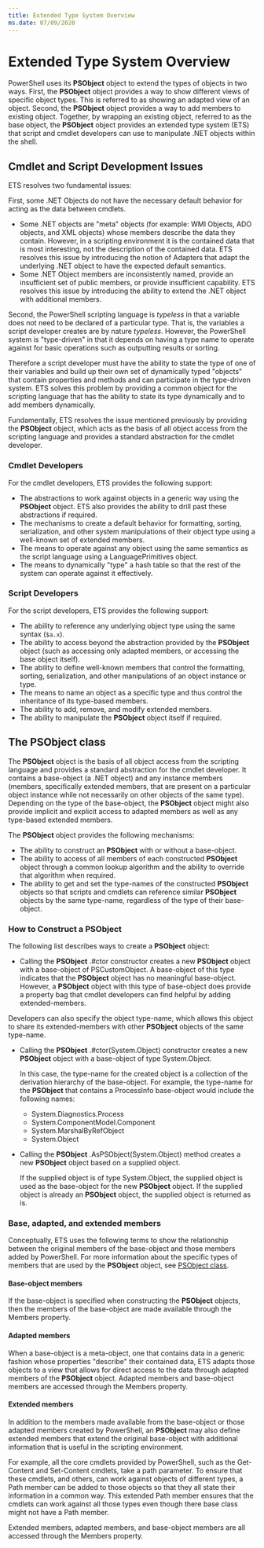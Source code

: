 ```yaml
---
title: Extended Type System Overview
ms.date: 07/09/2020
---
```

# Extended Type System Overview

PowerShell uses its **PSObject** object to extend the types of objects in two ways. First,
the **PSObject** object provides a way to show different views of specific object types. This is
referred to as showing an adapted view of an object. Second, the **PSObject** object provides a way
to add members to existing object. Together, by wrapping an existing object, referred to as the base
object, the **PSObject** object provides an extended type system (ETS) that script and cmdlet
developers can use to manipulate .NET objects within the shell.

## Cmdlet and Script Development Issues

ETS resolves two fundamental issues:

First, some .NET Objects do not have the necessary default behavior for acting as the data between
cmdlets.

- Some .NET objects are "meta" objects (for example: WMI Objects, ADO objects, and XML objects)
  whose members describe the data they contain. However, in a scripting environment it is the
  contained data that is most interesting, not the description of the contained data. ETS resolves
  this issue by introducing the notion of Adapters that adapt the underlying .NET object to have the
  expected default semantics.
- Some .NET Object members are inconsistently named, provide an insufficient set of public members,
  or provide insufficient capability. ETS resolves this issue by introducing the ability to extend
  the .NET object with additional members.

Second, the PowerShell scripting language is _typeless_ in that a variable does not need to be
declared of a particular type. That is, the variables a script developer creates are by nature
_typeless_. However, the PowerShell system is "type-driven" in that it depends on having a type name
to operate against for basic operations such as outputting results or sorting.

Therefore a script developer must have the ability to state the type of one of their variables and
build up their own set of dynamically typed "objects" that contain properties and methods and can
participate in the type-driven system. ETS solves this problem by providing a common object for the
scripting language that has the ability to state its type dynamically and to add members
dynamically.

Fundamentally, ETS resolves the issue mentioned previously by providing the **PSObject** object,
which acts as the basis of all object access from the scripting language and provides a standard
abstraction for the cmdlet developer.

### Cmdlet Developers

For the cmdlet developers, ETS provides the following support:

- The abstractions to work against objects in a generic way using the **PSObject** object. ETS also
  provides the ability to drill past these abstractions if required.
- The mechanisms to create a default behavior for formatting, sorting, serialization, and other
  system manipulations of their object type using a well-known set of extended members.
- The means to operate against any object using the same semantics as the script language using a
  LanguagePrimitives object.
- The means to dynamically "type" a hash table so that the rest of the system can operate against it
  effectively.

### Script Developers

For the script developers, ETS provides the following support:

- The ability to reference any underlying object type using the same syntax (`$a.x`).
- The ability to access beyond the abstraction provided by the **PSObject** object (such as
  accessing only adapted members, or accessing the base object itself).
- The ability to define well-known members that control the formatting, sorting, serialization, and
  other manipulations of an object instance or type.
- The means to name an object as a specific type and thus control the inheritance of its type-based
  members.
- The ability to add, remove, and modify extended members.
- The ability to manipulate the **PSObject** object itself if required.

## The PSObject class

The **PSObject** object is the basis of all object access from the scripting language and provides a
standard abstraction for the cmdlet developer. It contains a base-object (a .NET object) and any
instance members (members, specifically extended members, that are present on a particular object
instance while not necessarily on other objects of the same type). Depending on the type of the
base-object, the **PSObject** object might also provide implicit and explicit access to adapted
members as well as any type-based extended members.

The **PSObject** object provides the following mechanisms:

- The ability to construct an **PSObject** with or without a base-object.
- The ability to access of all members of each constructed **PSObject** object through a common
  lookup algorithm and the ability to override that algorithm when required.
- The ability to get and set the type-names of the constructed **PSObject** objects so that scripts
  and cmdlets can reference similar **PSObject** objects by the same type-name, regardless of the
  type of their base-object.

### How to Construct a PSObject

The following list describes ways to create a **PSObject** object:

- Calling the **PSObject** .#ctor constructor creates a new **PSObject** object with a base-object
  of PSCustomObject. A base-object of this type indicates that the **PSObject** object has no
  meaningful base-object. However, a **PSObject** object with this type of base-object does provide
  a property bag that cmdlet developers can find helpful by adding extended-members.

Developers can also specify the object type-name, which allows this object to share its
extended-members with other **PSObject** objects of the same type-name.

- Calling the **PSObject** .#ctor(System.Object) constructor creates a new **PSObject** object with
  a base-object of type System.Object.

  In this case, the type-name for the created object is a collection of the derivation hierarchy of
  the base-object. For example, the type-name for the **PSObject** that contains a ProcessInfo
  base-object would include the following names:

  - System.Diagnostics.Process
  - System.ComponentModel.Component
  - System.MarshalByRefObject
  - System.Object

- Calling the **PSObject** .AsPSObject(System.Object) method creates a new **PSObject** object based
  on a supplied object.

  If the supplied object is of type System.Object, the supplied object is used as the base-object
  for the new **PSObject** object. If the supplied object is already an **PSObject** object, the
  supplied object is returned as is.

### Base, adapted, and extended members

Conceptually, ETS uses the following terms to show the relationship between the original members of
the base-object and those members added by PowerShell. For more information about the specific types
of members that are used by the **PSObject** object, see
[PSObject class](/dotnet/api/system.management.automation.psobject).

#### Base-object members

If the base-object is specified when constructing the **PSObject** objects, then the members of the
base-object are made available through the Members property.

#### Adapted members

When a base-object is a meta-object, one that contains data in a generic fashion whose properties
"describe" their contained data, ETS adapts those objects to a view that allows for direct access to
the data through adapted members of the **PSObject** object. Adapted members and base-object members
are accessed through the Members property.

#### Extended members

In addition to the members made available from the base-object or those adapted members created by
PowerShell, an **PSObject** may also define extended members that extend the original base-object
with additional information that is useful in the scripting environment.

For example, all the core cmdlets provided by PowerShell, such as the Get-Content and Set-Content
cmdlets, take a path parameter. To ensure that these cmdlets, and others, can work against objects
of different types, a Path member can be added to those objects so that they all state their
information in a common way. This extended Path member ensures that the cmdlets can work against all
those types even though there base class might not have a Path member.

Extended members, adapted members, and base-object members are all accessed through the
Members property.
